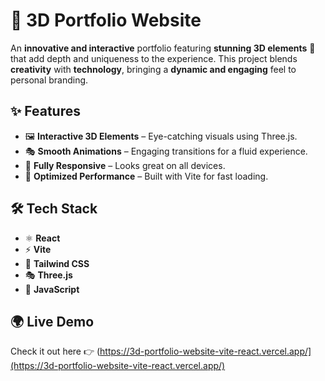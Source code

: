 # 🌌 3D Portfolio Website  

An **innovative and interactive** portfolio featuring **stunning 3D elements** 🎨 that add depth and uniqueness to the experience. This project blends **creativity** with **technology**, bringing a **dynamic and engaging** feel to personal branding.  

## ✨ Features  

- 🖼 **Interactive 3D Elements** – Eye-catching visuals using Three.js.  
- 🎭 **Smooth Animations** – Engaging transitions for a fluid experience.  
- 📱 **Fully Responsive** – Looks great on all devices.  
- 🚀 **Optimized Performance** – Built with Vite for fast loading.  

## 🛠 Tech Stack  

- ⚛ **React**  
- ⚡ **Vite**  
- 🎨 **Tailwind CSS**  
- 🎭 **Three.js**  
- 📝 **JavaScript**  

## 🌍 Live Demo  

Check it out here 👉 (https://3d-portfolio-website-vite-react.vercel.app/](https://3d-portfolio-website-vite-react.vercel.app/)
